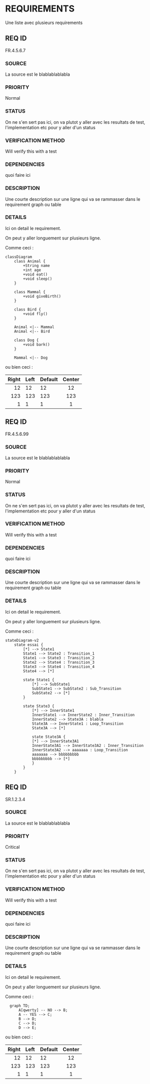# REQUIREMENTS
Une liste avec plusieurs requirements

## REQ ID
FR.4.5.6.7

### SOURCE
La source est le blablablablabla

### PRIORITY
Normal

### STATUS
On ne s'en sert pas ici, on va plutot y aller avec les resultats de test, l'implementation etc pour y aller d'un status

### VERIFICATION METHOD
Will verify this with a test

### DEPENDENCIES
quoi faire ici

### DESCRIPTION

Une courte description sur une ligne qui va se rammasser dans le requirement graph ou table

### DETAILS

Ici on detail le requirement.

On peut y aller longuement sur plusieurs ligne.

Comme ceci :

``` mermaid
classDiagram
    class Animal {
        +String name
        +int age
        +void eat()
        +void sleep()
    }

    class Mammal {
        +void giveBirth()
    }

    class Bird {
        +void fly()
    }

    Animal <|-- Mammal
    Animal <|-- Bird

    class Dog {
        +void bark()
    }

    Mammal <|-- Dog
```

ou bien ceci :

| Right | Left | Default | Center |
|------:|:-----|---------|:------:|
|   12  |  12  |    12   |    12  |
|  123  |  123 |   123   |   123  |
|    1  |    1 |     1   |     1  |




## REQ ID
FR.4.5.6.99

### SOURCE
La source est le blablablablabla

### PRIORITY
Normal

### STATUS
On ne s'en sert pas ici, on va plutot y aller avec les resultats de test, l'implementation etc pour y aller d'un status

### VERIFICATION METHOD
Will verify this with a test

### DEPENDENCIES
quoi faire ici

### DESCRIPTION

Une courte description sur une ligne qui va se rammasser dans le requirement graph ou table

### DETAILS

Ici on detail le requirement.

On peut y aller longuement sur plusieurs ligne.

Comme ceci :

``` mermaid
stateDiagram-v2
    state essai {
        [*] --> State1
        State1 --> State2 : Transition_1
        State1 --> State3 : Transition_2
        State2 --> State4 : Transition_3
        State3 --> State4 : Transition_4
        State4 --> [*]

        state State1 {
            [*] --> SubState1
            SubState1 --> SubState2 : Sub_Transition
            SubState2 --> [*]
        }

        state State3 {
            [*] --> InnerState1
            InnerState1 --> InnerState2 : Inner_Transition
            InnerState2 --> State3A : blabla
            State3A --> InnerState1 : Loop_Transition
            State3A --> [*]

            state State3A {
            [*] --> InnerState3A1
            InnerState3A1 --> InnerState3A2 : Inner_Transition
            InnerState3A2 --> aaaaaaa : Loop_Transition
            aaaaaaa --> bbbbbbbbb
            bbbbbbbbb --> [*]
            }
        }
    }
```


## REQ ID
SR.1.2.3.4

### SOURCE
La source est le blablablablabla

### PRIORITY
Critical

### STATUS
On ne s'en sert pas ici, on va plutot y aller avec les resultats de test, l'implementation etc pour y aller d'un status

### VERIFICATION METHOD
Will verify this with a test

### DEPENDENCIES
quoi faire ici

### DESCRIPTION

Une courte description sur une ligne qui va se rammasser dans le requirement graph ou table

### DETAILS

Ici on detail le requirement.

On peut y aller longuement sur plusieurs ligne.

Comme ceci :

``` mermaid
  graph TD;
      A[qwerty] -- NO --> B;
      A -- YES --> C;
      B --> D;
      C --> D;
      D --> E;
```

ou bien ceci :

| Right | Left | Default | Center |
|------:|:-----|---------|:------:|
|   12  |  12  |    12   |    12  |
|  123  |  123 |   123   |   123  |
|    1  |    1 |     1   |     1  |
